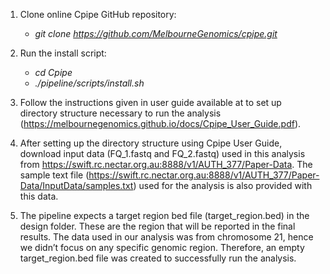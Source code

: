 1. Clone online Cpipe GitHub repository:
      * *git clone https://github.com/MelbourneGenomics/cpipe.git*
      
2. Run the install script:
      * *cd Cpipe*
      * *./pipeline/scripts/install.sh*
      
3. Follow the instructions given in user guide available at to set up directory structure necessary to run the analysis (https://melbournegenomics.github.io/docs/Cpipe_User_Guide.pdf).

4. After setting up the directory structure using Cpipe User Guide, download input data (FQ_1.fastq and FQ_2.fastq) used in this analysis from https://swift.rc.nectar.org.au:8888/v1/AUTH_377/Paper-Data. The sample text file (https://swift.rc.nectar.org.au:8888/v1/AUTH_377/Paper-Data/InputData/samples.txt) used for the analysis is also provided with this data.

5. The pipeline expects a target region bed file (target_region.bed) in the design folder. These are the region that will be reported in the final results. The data used in our analysis was from chromosome 21, hence we didn’t focus on any specific genomic region. Therefore, an empty target_region.bed file was created to successfully run the analysis.
